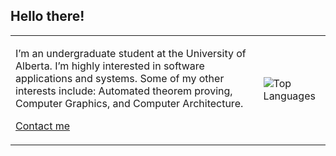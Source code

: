 ## Hello there!

<table align="center">
  <tr>
    <td>
      <p>
        I’m an undergraduate student at the University of Alberta.  
        I’m highly interested in software applications and systems.  
        Some of my other interests include: Automated theorem proving, Computer Graphics, and Computer Architecture.  
      </p>
      <p>
        <a href="https://www.linkedin.com/in/harsh-gill/">Contact me</a>
      </p>
    </td>
    <td>
      <img src="https://github-readme-stats.vercel.app/api/top-langs/?username=349gill&theme=dark&layout=donut-vertical" alt="Top Languages"/>
    </td>
  </tr>
</table>
